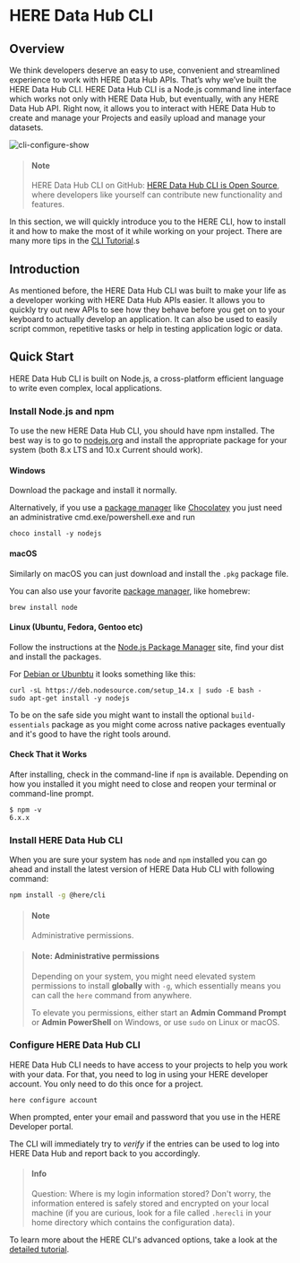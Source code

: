 # HERE Data Hub CLI

## Overview

We think developers deserve an easy to use, convenient and streamlined experience to work with HERE Data Hub APIs. That’s why we’ve built the HERE Data Hub CLI. HERE Data Hub CLI is a Node.js command line interface which works not only with HERE Data Hub, but eventually, with any HERE Data Hub API. Right now, it allows you to interact with HERE Data Hub to create and manage your Projects and easily upload and manage your datasets.

![cli-configure-show](images/gifs/cli-configure-show.gif)


> #### Note
> HERE Data Hub CLI on GitHub:
> [HERE Data Hub CLI is Open Source](https://github.com/heremaps/here-cli), where developers like
>  yourself can contribute new functionality and features.
    

In this section, we will quickly introduce you to the HERE CLI, how to install it and how to make the
most of it while working on your project. There are many more tips in the [CLI Tutorial](https://developer.here.com/tutorials/using-the-xyz-cli/).s

## Introduction

As mentioned before, the HERE Data Hub CLI was built to make your life as a developer working with HERE Data Hub APIs easier. It allows you to quickly try out new APIs to see how they behave before you get on to your keyboard to actually develop an application. It can also be used to easily script common, repetitive tasks or help in testing application logic or data.

## Quick Start

HERE Data Hub CLI is built on Node.js, a cross-platform efficient language to write even complex, local applications.

### Install Node.js and npm

To use the new HERE Data Hub CLI, you should have npm installed. The best way is to go to
[nodejs.org](https://nodejs.org/en/download/) and install the appropriate package for your
system (both 8.x LTS and 10.x Current should work).

#### Windows

Download the package and install it normally.

Alternatively, if you use a [package manager](https://nodejs.org/en/download/package-manager/#windows) like [Chocolatey](https://chocolatey.org/)
you just need an administrative cmd.exe/powershell.exe and run

    choco install -y nodejs

#### macOS

Similarly on macOS you can just download and install the `.pkg` package file.

You can also use your favorite [package manager](https://nodejs.org/en/download/package-manager/#macos), like homebrew:

    brew install node

#### Linux (Ubuntu, Fedora, Gentoo etc)

Follow the instructions at the [Node.js Package Manager](https://nodejs.org/en/download/package-manager/) site, find your dist and install the packages.

For [Debian or Ubunbtu](https://nodejs.org/en/download/package-manager/#debian-and-ubuntu-based-linux-distributions)
it looks something like this:

    curl -sL https://deb.nodesource.com/setup_14.x | sudo -E bash -
    sudo apt-get install -y nodejs

To be on the safe side you might want to install the optional `build-essentials` package as you might come across
native packages eventually and it's good to have the right tools around.

#### Check That it Works

After installing, check in the command-line if `npm` is available. Depending on how you installed it you might need to close and reopen your terminal or command-line prompt.

    $ npm -v
    6.x.x

### Install HERE Data Hub CLI

When you are sure your system has `node` and `npm` installed you can go ahead and install the latest
version of HERE Data Hub CLI with following command:

``` sh
npm install -g @here/cli
```

> #### Note 
> Administrative permissions.


> #### Note: Administrative permissions
>
> Depending on your system, you might need elevated system permissions to install **globally** with `-g`,
    which essentially means you can call the `here` command from anywhere.
>
> To elevate you permissions, either start an **Admin Command Prompt** or **Admin PowerShell** on Windows,
    or use `sudo` on Linux or macOS.

### Configure HERE Data Hub CLI

HERE Data Hub CLI needs to have access to your projects to help you work with your data. For that, you
need to log in using your HERE developer account. You only need to do this once for a project.

    here configure account

When prompted, enter your email and password that you use in the HERE Developer portal.

The CLI will immediately try to *verify* if the entries can be
used to log into HERE Data Hub and report back to you accordingly.


> #### Info
> Question: Where is my login information stored?
> Don't worry, the information entered is safely stored and encrypted on your 
> local machine (if you are curious, look for a file called `.herecli` in your 
> home directory which contains the configuration data).

    
    
To learn more about the HERE CLI's advanced options, take a look at the [detailed tutorial](https://developer.here.com/tutorials/using-the-xyz-cli/).
